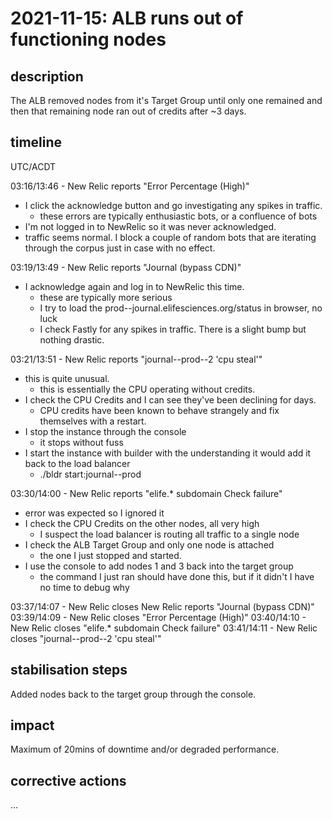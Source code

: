 # 2021-11-15: ALB runs out of functioning nodes

## description

The ALB removed nodes from it's Target Group until only one remained and then that remaining node ran out of credits 
after ~3 days. 

## timeline

UTC/ACDT

03:16/13:46 - New Relic reports "Error Percentage (High)"

* I click the acknowledge button and go investigating any spikes in traffic.
    - these errors are typically enthusiastic bots, or a confluence of bots
* I'm not logged in to NewRelic so it was never acknowledged.
* traffic seems normal. I block a couple of random bots that are iterating through the corpus just in case with no effect.

03:19/13:49 - New Relic reports "Journal (bypass CDN)"

* I acknowledge again and log in to NewRelic this time.
    - these are typically more serious
    - I try to load the prod--journal.elifesciences.org/status in browser, no luck
    - I check Fastly for any spikes in traffic. There is a slight bump but nothing drastic.

03:21/13:51 - New Relic reports "journal--prod--2 'cpu steal'"

* this is quite unusual.
    - this is essentially the CPU operating without credits.
* I check the CPU Credits and I can see they've been declining for days.
    - CPU credits have been known to behave strangely and fix themselves with a restart.
* I stop the instance through the console
    - it stops without fuss
* I start the instance with builder with the understanding it would add it back to the load balancer
    - ./bldr start:journal--prod

03:30/14:00 - New Relic reports "elife.* subdomain Check failure"

* error was expected so I ignored it
* I check the CPU Credits on the other nodes, all very high
    - I suspect the load balancer is routing all traffic to a single node
* I check the ALB Target Group and only one node is attached
    - the one I just stopped and started.
* I use the console to add nodes 1 and 3 back into the target group
    - the command I just ran should have done this, but if it didn't I have no time to debug why

03:37/14:07 - New Relic closes New Relic reports "Journal (bypass CDN)"
03:39/14:09 - New Relic closes "Error Percentage (High)"
03:40/14:10 - New Relic closes "elife.* subdomain Check failure"
03:41/14:11 - New Relic closes "journal--prod--2 'cpu steal'"

## stabilisation steps

Added nodes back to the target group through the console.

## impact

Maximum of 20mins of downtime and/or degraded performance.

## corrective actions

...
